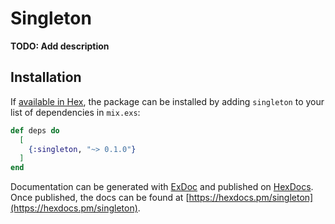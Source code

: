# Singleton

**TODO: Add description**

## Installation

If [available in Hex](https://hex.pm/docs/publish), the package can be installed
by adding `singleton` to your list of dependencies in `mix.exs`:

```elixir
def deps do
  [
    {:singleton, "~> 0.1.0"}
  ]
end
```

Documentation can be generated with [ExDoc](https://github.com/elixir-lang/ex_doc)
and published on [HexDocs](https://hexdocs.pm). Once published, the docs can
be found at [https://hexdocs.pm/singleton](https://hexdocs.pm/singleton).

